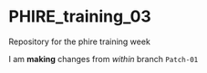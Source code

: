 # PHIRE_training_03
Repository for the phire training week 

I am **making** changes from *within* branch `Patch-01`

